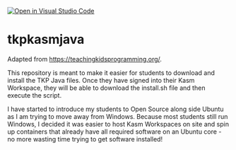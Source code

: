 [![Open in Visual Studio Code](https://classroom.github.com/assets/open-in-vscode-f059dc9a6f8d3a56e377f745f24479a46679e63a5d9fe6f495e02850cd0d8118.svg)](https://classroom.github.com/online_ide?assignment_repo_id=6960841&assignment_repo_type=AssignmentRepo)
# tkpkasmjava
Adapted from https://teachingkidsprogramming.org/.

This repository is meant to make it easier for students to download and install the TKP Java files. Once 
they have signed into their Kasm Workspace, they will be able to download the install.sh file and then
execute the script.

I have started to introduce my students to Open Source along side Ubuntu as I am trying to move away
from Windows. Because most students still run Windows, I decided it was easier to host Kasm Workspaces
on site and spin up containers that already have all required software on an Ubuntu core - no more wasting 
time trying to get software installed!
